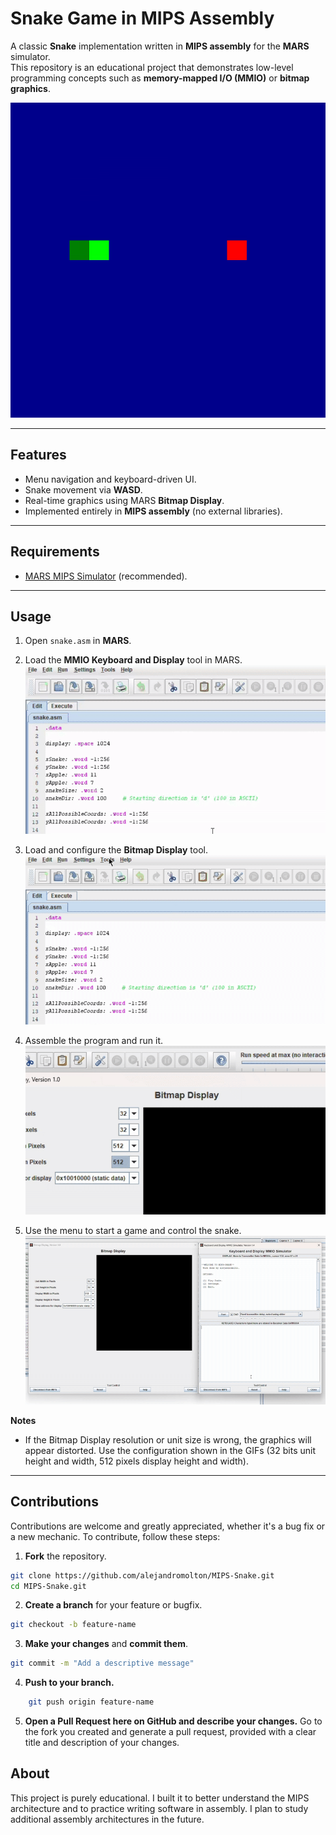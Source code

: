 # Snake Game in MIPS Assembly

A classic **Snake** implementation written in **MIPS assembly** for the **MARS** simulator.  
This repository is an educational project that demonstrates low-level programming concepts such as **memory-mapped I/O (MMIO)** or **bitmap graphics**.

![SNAKE GAME](assets/MAIN.gif)

---

## Features
- Menu navigation and keyboard-driven UI.  
- Snake movement via **WASD**.  
- Real-time graphics using MARS **Bitmap Display**.  
- Implemented entirely in **MIPS assembly** (no external libraries).

---

## Requirements
- [MARS MIPS Simulator](http://courses.missouristate.edu/kenvollmar/mars/) (recommended).

---

## Usage

1. Open `snake.asm` in **MARS**.

2. Load the **MMIO Keyboard and Display** tool in MARS.  
   ![MMIO Keyboard and Display](assets/MMIO-SIMULATOR-GIF.gif)

3. Load and configure the **Bitmap Display** tool.  
   ![Bitmap Display](assets/BITMAP-DISPLAY.gif)

4. Assemble the program and run it.  
   ![Assemble and Run](assets/ASSEMBLE-AND-RUN.gif)

5. Use the menu to start a game and control the snake.  
   ![Menu and Gameplay](assets/MENU-AND-GAMEPLAY.gif)

**Notes**
- If the Bitmap Display resolution or unit size is wrong, the graphics will appear distorted. Use the configuration shown in the GIFs (32 bits unit height and width, 512 pixels display height and width).  

---

## Contributions 
Contributions are welcome and greatly appreciated, whether it's a bug fix or a new mechanic. To contribute, follow these steps:

1. **Fork** the repository.
```bash
git clone https://github.com/alejandromolton/MIPS-Snake.git
cd MIPS-Snake.git
```

2. **Create a branch** for your feature or bugfix.
```bash
git checkout -b feature-name
```

3. **Make your changes** and **commit them**.
```bash
git commit -m "Add a descriptive message"
```

4. **Push to your branch.**
```bash
    git push origin feature-name
```

5. **Open a Pull Request here on GitHub and describe your changes.**
   Go to the fork you created and generate a pull request, provided with a clear title and description of your changes.

## About

This project is purely educational. I built it to better understand the MIPS architecture and to practice writing software in assembly. I plan to study additional assembly architectures in the future.
